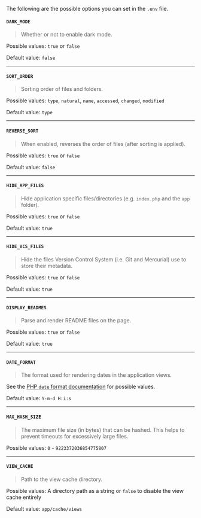 The following are the possible options you can set in the `.env` file.

#### `DARK_MODE`

> Whether or not to enable dark mode.

Possible values: `true` or `false`

Default value: `false`

---

#### `SORT_ORDER`

> Sorting order of files and folders.

Possible values: `type`, `natural`, `name`, `accessed`, `changed`, `modified`

Default value: `type`

---

#### `REVERSE_SORT`

> When enabled, reverses the order of files (after sorting is applied).

Possible values: `true` or `false`

Default value: `false`

---

#### `HIDE_APP_FILES`

> Hide application specific files/directories (e.g. `index.php` and the `app` folder).

Possible values: `true` or `false`

Default value: `true`

---

#### `HIDE_VCS_FILES`

> Hide the files Version Control System (i.e. Git and Mercurial) use to store their metadata.

Possible values: `true` or `false`

Default value: `true`

---

#### `DISPLAY_READMES`

> Parse and render README files on the page.

Possible values: `true` or `false`

Default value: `true`

---

#### `DATE_FORMAT`

> The format used for rendering dates in the application views.

See the [PHP `date` format documentation](https://www.php.net/manual/en/function.date.php#refsect1-function.date-parameters) for possible values.

Default value: `Y-m-d H:i:s`

---

#### `MAX_HASH_SIZE`

> The maximum file size (in bytes) that can be hashed. This helps to prevent timeouts for excessively large files.

Possible values: `0` - `9223372036854775807`

---

#### `VIEW_CACHE`

> Path to the view cache directory.

Possible values: A directory path as a string or `false` to disable the view cache entirely

Default value: `app/cache/views`
